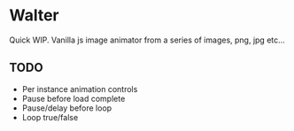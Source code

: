# Walter

Quick WIP. Vanilla js image animator from a series of images, png, jpg etc...

## TODO

+ Per instance animation controls
+ Pause before load complete
+ Pause/delay before loop
+ Loop true/false
